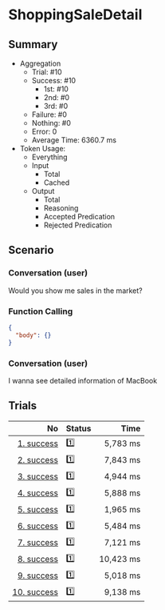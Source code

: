 # ShoppingSaleDetail
## Summary
  - Aggregation
    - Trial: #10
    - Success: #10
      - 1st: #10
      - 2nd: #0
      - 3rd: #0
    - Failure: #0
    - Nothing: #0
    - Error: 0
    - Average Time: 6360.7 ms
  - Token Usage:
    - Everything
    - Input
      - Total
      - Cached
    - Output
      - Total
      - Reasoning
      - Accepted Predication
      - Rejected Predication

## Scenario
### Conversation (user)
Would you show me sales in the market?

### Function Calling
```json
{
  "body": {}
}
```

### Conversation (user)
I wanna see detailed information of MacBook

## Trials
No | Status | Time
---:|:-------|------:
[1. success](./trials/1.success.json) | 1️⃣ | 5,783 ms
[2. success](./trials/2.success.json) | 1️⃣ | 7,843 ms
[3. success](./trials/3.success.json) | 1️⃣ | 4,944 ms
[4. success](./trials/4.success.json) | 1️⃣ | 5,888 ms
[5. success](./trials/5.success.json) | 1️⃣ | 1,965 ms
[6. success](./trials/6.success.json) | 1️⃣ | 5,484 ms
[7. success](./trials/7.success.json) | 1️⃣ | 7,121 ms
[8. success](./trials/8.success.json) | 1️⃣ | 10,423 ms
[9. success](./trials/9.success.json) | 1️⃣ | 5,018 ms
[10. success](./trials/10.success.json) | 1️⃣ | 9,138 ms